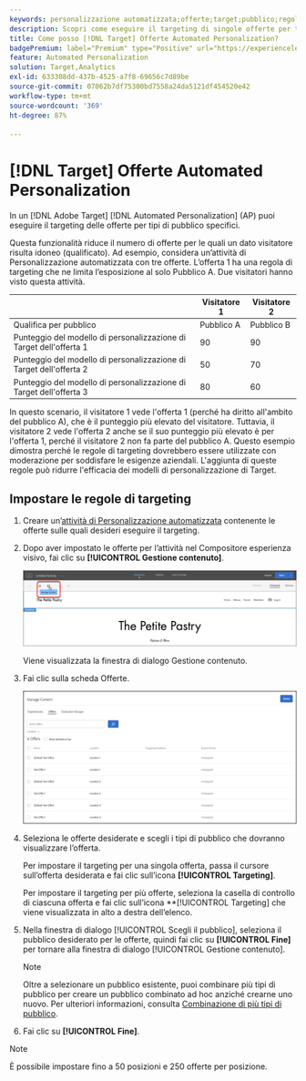 ```yaml
---
keywords: personalizzazione automatizzata;offerte;target;pubblico;regole di targeting;targeting
description: Scopri come eseguire il targeting di singole offerte per tipi di pubblico specifici utilizzando un’attività Automated Personalization (AP) in Adobe Target.
title: Come posso [!DNL Target] Offerte Automated Personalization?
badgePremium: label="Premium" type="Positive" url="https://experienceleague.adobe.com/docs/target/using/introduction/intro.html?lang=en#premium newtab=true" tooltip="See what's included in Target Premium."
feature: Automated Personalization
solution: Target,Analytics
exl-id: 633308dd-437b-4525-a7f8-69656c7d89be
source-git-commit: 07062b7df75300bd7558a24da5121df454520e42
workflow-type: tm+mt
source-wordcount: '369'
ht-degree: 87%

---
```


# [!DNL Target] Offerte Automated Personalization

In un [!DNL Adobe Target] [!DNL Automated Personalization] (AP) puoi eseguire il targeting delle offerte per tipi di pubblico specifici.

Questa funzionalità riduce il numero di offerte per le quali un dato visitatore risulta idoneo (qualificato). Ad esempio, considera un’attività di Personalizzazione automatizzata con tre offerte. L’offerta 1 ha una regola di targeting che ne limita l’esposizione al solo Pubblico A. Due visitatori hanno visto questa attività.

|  | Visitatore 1 | Visitatore 2 |
|--- |--- |--- |
| Qualifica per pubblico | Pubblico A | Pubblico B |
| Punteggio del modello di personalizzazione di Target dell&#39;offerta 1 | 90 | 90 |
| Punteggio del modello di personalizzazione di Target dell&#39;offerta 2 | 50 | 70 |
| Punteggio del modello di personalizzazione di Target dell&#39;offerta 3 | 80 | 60 |

In questo scenario, il visitatore 1 vede l&#39;offerta 1 (perché ha diritto all&#39;ambito del pubblico A), che è il punteggio più elevato del visitatore. Tuttavia, il visitatore 2 vede l&#39;offerta 2 anche se il suo punteggio più elevato è per l&#39;offerta 1, perché il visitatore 2 non fa parte del pubblico A. Questo esempio dimostra perché le regole di targeting dovrebbero essere utilizzate con moderazione per soddisfare le esigenze aziendali. L&#39;aggiunta di queste regole può ridurre l&#39;efficacia dei modelli di personalizzazione di Target.

## Impostare le regole di targeting

1. Creare un’[attività di Personalizzazione automatizzata](/help/main/c-activities/t-automated-personalization/create-ap-activity.md) contenente le offerte sulle quali desideri eseguire il targeting.
1. Dopo aver impostato le offerte per l’attività nel Compositore esperienza visivo, fai clic su **[!UICONTROL Gestione contenuto]**.

   ![Gestione contenuto](/help/main/c-activities/t-automated-personalization/assets/manage-content.png)

   Viene visualizzata la finestra di dialogo Gestione contenuto.

1. Fai clic sulla scheda Offerte.

   ![Pagina Offerte](/help/main/c-activities/t-automated-personalization/assets/manage-content-offers.png)

1. Seleziona le offerte desiderate e scegli i tipi di pubblico che dovranno visualizzare l’offerta.

   Per impostare il targeting per una singola offerta, passa il cursore sull’offerta desiderata e fai clic sull’icona **[!UICONTROL Targeting]**.

   Per impostare il targeting per più offerte, seleziona la casella di controllo di ciascuna offerta e fai clic sull’icona **[!UICONTROL Targeting] che viene visualizzata in alto a destra dell’elenco.

1. Nella finestra di dialogo [!UICONTROL Scegli il pubblico], seleziona il pubblico desiderato per le offerte, quindi fai clic su **[!UICONTROL Fine]** per tornare alla finestra di dialogo [!UICONTROL Gestione contenuto].

   >[!NOTE]
   >
   >Oltre a selezionare un pubblico esistente, puoi combinare più tipi di pubblico per creare un pubblico combinato ad hoc anziché crearne uno nuovo. Per ulteriori informazioni, consulta [Combinazione di più tipi di pubblico](/help/main/c-target/combining-multiple-audiences.md#concept_A7386F1EA4394BD2AB72399C225981E5).

1. Fai clic su **[!UICONTROL Fine]**.

>[!NOTE]
>
>È possibile impostare fino a 50 posizioni e 250 offerte per posizione.
